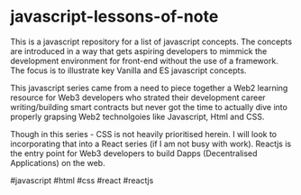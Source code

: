# javascript-lessons-of-note

This is a javascript repository for a list of javascript concepts. The concepts are introduced in a way that gets aspiring developers to mimmick the development environment for front-end without the use of a framework. The focus is to illustrate key Vanilla and ES javascript concepts.

This javascript series came from a need to piece together a Web2 learning resource for Web3 developers who strated their development career writing/building smart contracts but never got the time to actually dive into properly grapsing Web2 technolgoies like Javascript, Html and CSS.

Though in this series - CSS is not heavily prioritised herein. I will look to incorporating that into a React series (if I am not busy with work). Reactjs is the entry point for Web3 developers to build Dapps (Decentralised Applications) on the web.

#javascript #html #css #react #reactjs
